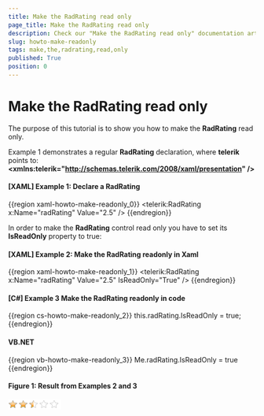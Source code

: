 ```yaml
---
title: Make the RadRating read only
page_title: Make the RadRating read only
description: Check our "Make the RadRating read only" documentation article for the RadRating WPF control.
slug: howto-make-readonly
tags: make,the,radrating,read,only
published: True
position: 0
---
```


# Make the RadRating read only

The purpose of this tutorial is to show you how to make the __RadRating__ read only.

Example 1 demonstrates a regular __RadRating__ declaration, where __telerik__ points to: __&lt;xmlns:telerik="http://schemas.telerik.com/2008/xaml/presentation" /&gt;__

#### __[XAML] Example 1: Declare a RadRating__
{{region xaml-howto-make-readonly_0}}
	<telerik:RadRating x:Name="radRating" Value="2.5" />
{{endregion}}

In order to make the __RadRating__ control read only you have to set its __IsReadOnly__ property to true:

#### __[XAML] Example 2: Make the RadRating readonly in Xaml__
{{region xaml-howto-make-readonly_1}}
	<telerik:RadRating x:Name="radRating" Value="2.5" IsReadOnly="True" />
{{endregion}}

#### __[C#] Example 3 Make the RadRating readonly in code__
{{region cs-howto-make-readonly_2}}
	this.radRating.IsReadOnly = true;
{{endregion}}

#### __VB.NET__
{{region vb-howto-make-readonly_3}}
	Me.radRating.IsReadOnly = true
{{endregion}}

#### __Figure 1: Result from Examples 2 and 3__
![Readonly RadRating](images/rating_howto_readonly.png)